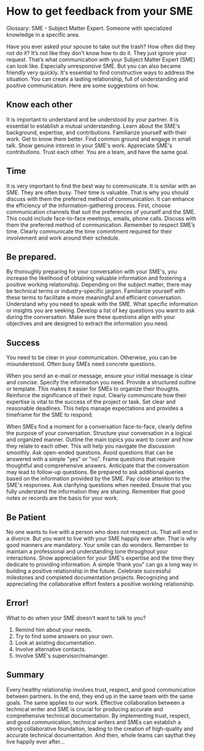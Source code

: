 # How to get feedback from your SME<!-- omit in toc -->

Glossary:
SME - Subject Matter Expert. Someone with specialized knowledge in a specific area.


Have you ever asked your spouse to take out the trash? How often did they not do it? It’s not like they don’t know how to do it.  They just ignore your request. That’s what communication with your Subject Matter Expert (SME) can look like. Especially unresponsive SME. But you can also became friendly very quickly. It's essential to find constructive ways to address the situation. You can create a lasting relationship, full of understanding and positive communication. Here are some suggestions on how. 

## Know each other

It is important to understand and be understood by your partner. It is essential to establish a mutual understanding. Learn about the SME's background, expertise, and contributions. Familiarize yourself with their work. Get to know them better. Find common ground and engage in small talk. Show genuine interest in your SME's work. Appreciate SME's contributions. Trust each other. You are a team, and have the same goal.

## Time

It is very important to find the best way to communicate. It is similar with an SME. They are often busy. Their time is valuable. That is why you should discuss with them the preferred method of communication. It can enhance the efficiency of the information-gathering process. First, choose communication channels that suit the preferences of yourself and the SME. This could include face-to-face meetings, emails, phone calls. Discuss with them the preferred method of communication. Remember to respect SME’s time. Clearly communicate the time commitment required for their involvement and work around their schedule.

## Be prepared.

By thoroughly preparing for your conversation with your SME's, you increase the likelihood of obtaining valuable information and fostering a positive working relationship. Depending on the subject matter, there may be technical terms or industry-specific jargon. Familiarize yourself with these terms to facilitate a more meaningful and efficient conversation. Understand why you need to speak with the SME. What specific information or insights you are seeking. Develop a list of key questions you want to ask during the conversation. Make sure these questions align with your objectives and are designed to extract the information you need.

## Success

You need to be clear in your communication. Otherwise, you can be misunderstood. Often busy SMEs need concrete questions. 

When you send an e-mail or message, ensure your initial message is clear and concise. Specify the information you need. Provide a structured outline or template. This makes it easier for SMEs to organize their thoughts. Reinforce the significance of their input. Clearly communicate how their expertise is vital to the success of the project or task. Set clear and reasonable deadlines. This helps manage expectations and provides a timeframe for the SME to respond.

When SMEs find a moment for a conversation face-to-face, clearly define the purpose of your conversation. Structure your conversation in a logical and organized manner. Outline the main topics you want to cover and how they relate to each other. This will help you navigate the discussion smoothly. Ask open-ended questions. Avoid questions that can be answered with a simple "yes" or "no". Frame questions that require thoughtful and comprehensive answers. Anticipate that the conversation may lead to follow-up questions. Be prepared to ask additional queries based on the information provided by the SME. Pay close attention to the SME's responses. Ask clarifying questions when needed. Ensure that you fully understand the information they are sharing. Remember that good notes or records are the basis for your work. 

## Be Patient

No one wants to live with a person who does not respect us. That will end in a divorce. But you want to live with your SME happily ever after. That is why good manners are mandatory. Your smile can do wonders. Remember to maintain a professional and understanding tone throughout your interactions. Show appreciation for your SME's expertise and the time they dedicate to providing information. A simple ‘thank you” can go a long way in building a positive relationship in the future. Celebrate successful milestones and completed documentation projects. Recognizing and appreciating the collaborative effort fosters a positive working relationship.

## Error!
What to do when your SME doesn't want to talk to you?
1. Remind him about your needs. 
2. Try to find some answers on your own. 
3. Look at axisting documentation. 
4. Involve alternative contacts. 
5. Involve SME's supervisor/mamanger. 
   
## Summary

Every healthy relationship involves trust, respect, and good communication between partners. In the end, they end up in the same team with the same goals. The same applies to our work. Effective collaboration between a technical writer and SME is crucial for producing accurate and comprehensive technical documentation. By implementing trust, respect, and good communication, technical writers and SMEs can establish a strong collaborative foundation, leading to the creation of high-quality and accurate technical documentation. And then, whole teams can saythat they live happily ever after...


